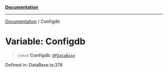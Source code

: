 [**Documentation**](../README.md)

***

[Documentation](../globals.md) / Configdb

# Variable: Configdb

> `const` **Configdb**: [`DPDataBase`](../classes/DPDataBase.md)

Defined in: DataBase.ts:378
